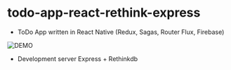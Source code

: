 # todo-app-react-rethink-express

- ToDo App written in React Native (Redux, Sagas, Router Flux, Firebase)

![DEMO](https://github.com/franciscofsales/todo-app-react-rethink-express/raw/master/client/demo.gif)

- Development server Express + Rethinkdb
